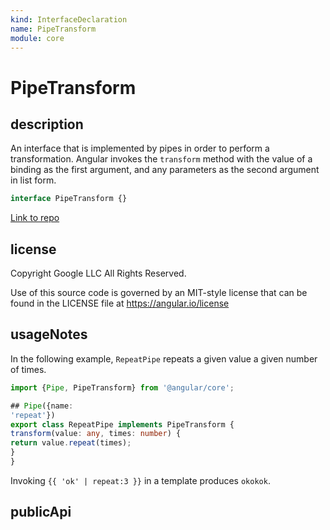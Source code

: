 ```yaml
---
kind: InterfaceDeclaration
name: PipeTransform
module: core
---
```


# PipeTransform

## description

An interface that is implemented by pipes in order to perform a transformation.
Angular invokes the `transform` method with the value of a binding
as the first argument, and any parameters as the second argument in list form.

```ts
interface PipeTransform {}
```

[Link to repo](https://github.com/timdeschryver/angular/blob/master/packages/core/src/change_detection/pipe_transform.ts#L33-L35)

## license

Copyright Google LLC All Rights Reserved.

Use of this source code is governed by an MIT-style license that can be
found in the LICENSE file at https://angular.io/license

## usageNotes

In the following example, `RepeatPipe` repeats a given value a given number of times.

```ts
import {Pipe, PipeTransform} from '@angular/core';

## Pipe({name:
'repeat'})
export class RepeatPipe implements PipeTransform {
transform(value: any, times: number) {
return value.repeat(times);
}
}
```

Invoking `{{ 'ok' | repeat:3 }}` in a template produces `okokok`.

## publicApi
